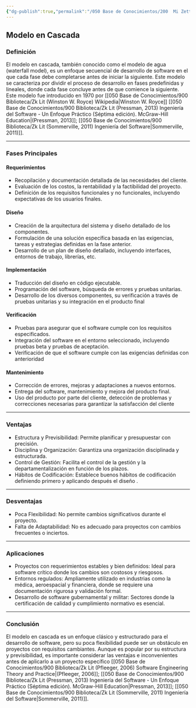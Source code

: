 ```yaml
---
{"dg-publish":true,"permalink":"/050 Base de Conocimientos/200  Mi Zettelkasten/100 Docencia/IS1/2025/Clase 04 Modelos de Proceso de Software/Zk Modelo en Cascada (Waterfall Model)/","tags":["digitalGarden","modeloDeProceso"]}
---
```


## Modelo en Cascada

### Definición

El modelo en cascada, también conocido como el modelo de agua (waterfall model), es un enfoque secuencial de desarrollo de software en el que cada fase debe completarse antes de iniciar la siguiente. Este modelo se caracteriza por dividir el proceso de desarrollo en fases predefinidas y lineales, donde cada fase concluye antes de que comience la siguiente. Este modelo fue introducido en 1970 por [[050 Base de Conocimientos/900 Biblioteca/Zk Lit (Winston W. Royce) Wikipedia\|Winston W. Royce]] [[050 Base de Conocimientos/900 Biblioteca/Zk Lit (Pressman, 2013) Ingeniería del Software - Un Enfoque Práctico (Séptima edición). McGraw-Hill Education\|(Pressman, 2013]]; [[050 Base de Conocimientos/900 Biblioteca/Zk Lit (Sommerville, 2011) Ingeniería del Software\|Sommerville, 2011)]]. 

----
### Fases Principales

#### Requerimientos
   - Recopilación y documentación detallada de las necesidades del cliente.
   - Evaluación de los costos, la rentabilidad y la factibilidad del proyecto.
   - Definición de los requisitos funcionales y no funcionales, incluyendo expectativas de los usuarios finales.
   
#### Diseño
   - Creación de la arquitectura del sistema y diseño detallado de los componentes.
   - Formulación de una solución específica basada en las exigencias, tareas y estrategias definidas en la fase anterior.
   - Desarrollo de un plan de diseño detallado, incluyendo interfaces, entornos de trabajo, librerías, etc.
   
#### Implementación
   - Traducción del diseño en código ejecutable.
   - Programación del software, búsqueda de errores y pruebas unitarias.
   - Desarrollo de los diversos componentes, su verificación a través de pruebas unitarias y su integración en el producto final

#### Verificación
   - Pruebas para asegurar que el software cumple con los requisitos especificados.
   - Integración del software en el entorno seleccionado, incluyendo pruebas beta y pruebas de aceptación.
   - Verificación de que el software cumple con las exigencias definidas con anterioridad

#### Mantenimiento
   - Corrección de errores, mejoras y adaptaciones a nuevos entornos.
   - Entrega del software, mantenimiento y mejora del producto final.
   - Uso del producto por parte del cliente, detección de problemas y correcciones necesarias para garantizar la satisfacción del cliente

----
### Ventajas
- Estructura y Previsibilidad: Permite planificar y presupuestar con precisión.
- Disciplina y Organización: Garantiza una organización disciplinada y estructurada.
- Control de Gestión: Facilita el control de la gestión y la departamentalización en función de los plazos.
- Hábitos de Codificación: Establece buenos hábitos de codificación definiendo primero y aplicando después el diseño .

----
### Desventajas
- Poca Flexibilidad: No permite cambios significativos durante el proyecto.
- Falta de Adaptabilidad: No es adecuado para proyectos con cambios frecuentes o inciertos.

----
### Aplicaciones
- Proyectos con requerimientos estables y bien definidos: Ideal para software crítico donde los cambios son costosos y riesgosos.
- Entornos regulados: Ampliamente utilizado en industrias como la médica, aeroespacial y financiera, donde se requiere una documentación rigurosa y validación formal.
- Desarrollo de software gubernamental y militar: Sectores donde la certificación de calidad y cumplimiento normativo es esencial.

----
### Conclusión
El modelo en cascada es un enfoque clásico y estructurado para el desarrollo de software, pero su poca flexibilidad puede ser un obstáculo en proyectos con requisitos cambiantes. Aunque es popular por su estructura y previsibilidad, es importante considerar las ventajas e inconvenientes antes de aplicarlo a un proyecto específico [[050 Base de Conocimientos/900 Biblioteca/Zk Lit (Pfleeger, 2006) Software Engineering Theory and Practice\|(Pfleeger, 2006]]; [[050 Base de Conocimientos/900 Biblioteca/Zk Lit (Pressman, 2013) Ingeniería del Software - Un Enfoque Práctico (Séptima edición). McGraw-Hill Education\|Pressman, 2013]]; [[050 Base de Conocimientos/900 Biblioteca/Zk Lit (Sommerville, 2011) Ingeniería del Software\|Sommerville, 2011)]].